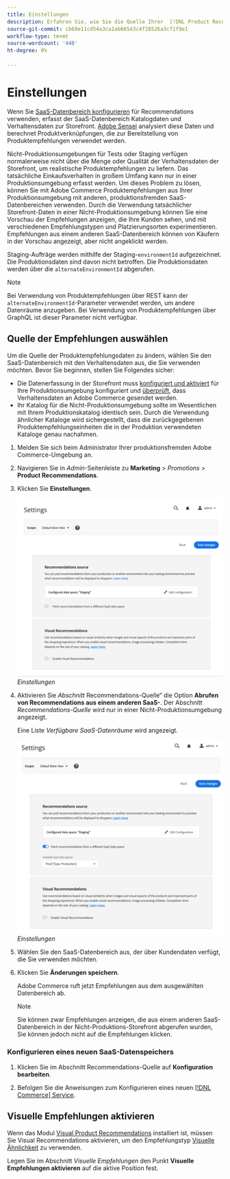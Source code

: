 ```yaml
---
title: Einstellungen
description: Erfahren Sie, wie Sie die Quelle Ihrer  [!DNL Product Recommendations]  ändern und visuelle Empfehlungen aktivieren.
source-git-commit: cb69e11cd54a3ca1ab66543c4f28526a3cf1f9e1
workflow-type: tm+mt
source-wordcount: '448'
ht-degree: 0%

---
```


# Einstellungen

Wenn Sie [SaaS-Datenbereich konfigurieren](../landing/saas.md#saas-configuration) für Recommendations verwenden, erfasst der SaaS-Datenbereich Katalogdaten und Verhaltensdaten zur Storefront. [Adobe Sensei](https://www.adobe.com/sensei.html) analysiert diese Daten und berechnet Produktverknüpfungen, die zur Bereitstellung von Produktempfehlungen verwendet werden.

Nicht-Produktionsumgebungen für Tests oder Staging verfügen normalerweise nicht über die Menge oder Qualität der Verhaltensdaten der Storefront, um realistische Produktempfehlungen zu liefern. Das tatsächliche Einkaufsverhalten in großem Umfang kann nur in einer Produktionsumgebung erfasst werden. Um dieses Problem zu lösen, können Sie mit Adobe Commerce Produktempfehlungen aus Ihrer Produktionsumgebung mit anderen, produktionsfremden SaaS-Datenbereichen verwenden. Durch die Verwendung tatsächlicher Storefront-Daten in einer Nicht-Produktionsumgebung können Sie eine Vorschau der Empfehlungen anzeigen, die Ihre Kunden sehen, und mit verschiedenen Empfehlungstypen und Platzierungsorten experimentieren. Empfehlungen aus einem anderen SaaS-Datenbereich können von Käufern in der Vorschau angezeigt, aber nicht angeklickt werden.

Staging-Aufträge werden mithilfe der Staging-`environmentId` aufgezeichnet. Die Produktionsdaten sind davon nicht betroffen. Die Produktionsdaten werden über die `alternateEnvironmentId` abgerufen.

>[!NOTE]
>
>Bei Verwendung von Produktempfehlungen über REST kann der `alternateEnvironmentId`-Parameter verwendet werden, um andere Datenräume anzugeben. Bei Verwendung von Produktempfehlungen über GraphQL ist dieser Parameter nicht verfügbar.

## Quelle der Empfehlungen auswählen

Um die Quelle der Produktempfehlungsdaten zu ändern, wählen Sie den SaaS-Datenbereich mit den Verhaltensdaten aus, die Sie verwenden möchten. Bevor Sie beginnen, stellen Sie Folgendes sicher:

- Die Datenerfassung in der Storefront muss [konfiguriert und aktiviert](install-configure.md) für Ihre Produktionsumgebung konfiguriert und [überprüft](verify.md), dass Verhaltensdaten an Adobe Commerce gesendet werden.
- Ihr Katalog für die Nicht-Produktionsumgebung sollte im Wesentlichen mit Ihrem Produktionskatalog identisch sein. Durch die Verwendung ähnlicher Kataloge wird sichergestellt, dass die zurückgegebenen Produktempfehlungseinheiten die in der Produktion verwendeten Kataloge genau nachahmen.

1. Melden Sie sich beim Administrator Ihrer produktionsfremden Adobe Commerce-Umgebung an.

1. Navigieren Sie in _Admin_-Seitenleiste zu **Marketing** > _Promotions_ > **Product Recommendations**.

1. Klicken Sie **Einstellungen**.

   ![Produktempfehlungseinstellungen](assets/settings.png)
   _Einstellungen_

1. Aktivieren Sie _Abschnitt_ Recommendations-Quelle“ die Option **Abrufen von Recommendations aus einem anderen SaaS-**. Der Abschnitt _Recommendations-Quelle_ wird nur in einer Nicht-Produktionsumgebung angezeigt.

   Eine Liste _Verfügbare SaaS-Datenräume_ wird angezeigt.

   ![Produktempfehlungseinstellungen](assets/settings-select-saas.png)
   _Einstellungen_

1. Wählen Sie den SaaS-Datenbereich aus, der über Kundendaten verfügt, die Sie verwenden möchten.

1. Klicken Sie **Änderungen speichern**.

   Adobe Commerce ruft jetzt Empfehlungen aus dem ausgewählten Datenbereich ab.

   >[!NOTE]
   >
   > Sie können zwar Empfehlungen anzeigen, die aus einem anderen SaaS-Datenbereich in der Nicht-Produktions-Storefront abgerufen wurden, Sie können jedoch nicht auf die Empfehlungen klicken.

### Konfigurieren eines neuen SaaS-Datenspeichers

1. Klicken Sie im Abschnitt Recommendations-Quelle auf **Konfiguration bearbeiten**.

1. Befolgen Sie die Anweisungen zum Konfigurieren eines neuen [[!DNL Commerce] Service](/help/landing/saas.md).

## Visuelle Empfehlungen aktivieren

Wenn das Modul [Visual Product Recommendations](install-configure.md) installiert ist, müssen Sie Visual Recommendations aktivieren, um den Empfehlungstyp [Visuelle Ähnlichkeit](type.md#visualsim) zu verwenden.

Legen Sie im Abschnitt _Visuelle Empfehlungen_ den Punkt **Visuelle Empfehlungen aktivieren** auf die aktive Position fest.
